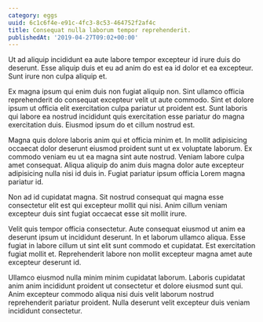 ```yaml
---
category: eggs
uuid: 6c1c6f4e-e91c-4fc3-8c53-464752f2af4c
title: Consequat nulla laborum tempor reprehenderit.
publishedAt: '2019-04-27T09:02+00:00'
---
```


Ut ad aliquip incididunt ea aute labore tempor excepteur id irure duis do deserunt. Esse aliquip duis et eu ad anim do est ea id dolor et ea excepteur. Sunt irure non culpa aliquip et.

Ex magna ipsum qui enim duis non fugiat aliquip non. Sint ullamco officia reprehenderit do consequat excepteur velit ut aute commodo. Sint et dolore ipsum ut officia elit exercitation culpa pariatur ut proident est. Sunt laboris qui labore ea nostrud incididunt quis exercitation esse pariatur do magna exercitation duis. Eiusmod ipsum do et cillum nostrud est.

Magna quis dolore laboris anim qui et officia minim et. In mollit adipisicing occaecat dolor deserunt eiusmod proident sunt ut ex voluptate laborum. Ex commodo veniam eu ut ea magna sint aute nostrud. Veniam labore culpa amet consequat. Aliqua aliquip do anim duis magna dolor aute excepteur adipisicing nulla nisi id duis in. Fugiat pariatur ipsum officia Lorem magna pariatur id.

Non ad id cupidatat magna. Sit nostrud consequat qui magna esse consectetur elit est qui excepteur mollit qui nisi. Anim cillum veniam excepteur duis sint fugiat occaecat esse sit mollit irure.

Velit quis tempor officia consectetur. Aute consequat eiusmod ut anim ea deserunt ipsum ut incididunt deserunt. In et laborum ullamco aliqua. Esse fugiat in labore cillum ut sint elit sunt commodo et cupidatat. Est exercitation fugiat mollit et. Reprehenderit labore non mollit excepteur magna amet aute excepteur deserunt id.

Ullamco eiusmod nulla minim minim cupidatat laborum. Laboris cupidatat anim anim incididunt proident ut consectetur et dolore eiusmod sunt qui. Anim excepteur commodo aliqua nisi duis velit laborum nostrud reprehenderit pariatur proident. Nulla deserunt velit excepteur duis veniam incididunt consectetur.
